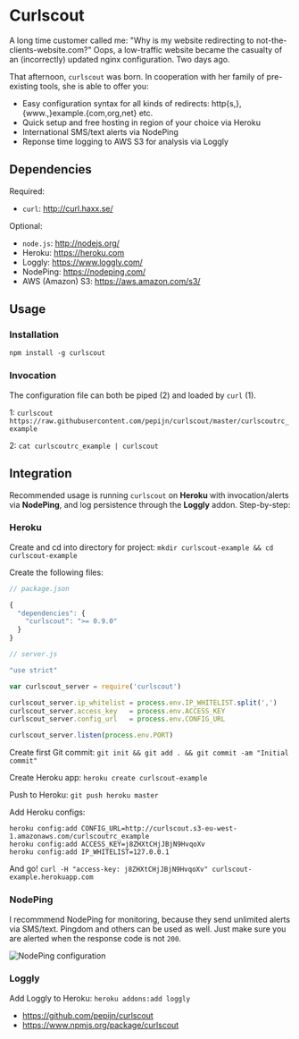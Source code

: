 Curlscout
=========

A long time customer called me: "Why is my website redirecting to not-the-clients-website.com?" Oops, a low-traffic website  became the casualty of an (incorrectly) updated nginx configuration. Two days ago.

That afternoon, `curlscout` was born. In cooperation with her family of pre-existing tools, she is able to offer you:

* Easy configuration syntax for all kinds of redirects: http{s,}, {www.,}example.{com,org,net} etc.
* Quick setup and free hosting in region of your choice via Heroku
* International SMS/text alerts via NodePing
* Reponse time logging to AWS S3 for analysis via Loggly

## Dependencies

Required:
* `curl`: http://curl.haxx.se/

Optional:
* `node.js`: http://nodejs.org/
* Heroku: https://heroku.com
* Loggly: https://www.loggly.com/
* NodePing: https://nodeping.com/
* AWS (Amazon) S3: https://aws.amazon.com/s3/

## Usage

### Installation

`npm install -g curlscout`

### Invocation

The configuration file can both be piped (2) and loaded by `curl` (1).

1: `curlscout https://raw.githubusercontent.com/pepijn/curlscout/master/curlscoutrc_example`

2: `cat curlscoutrc_example | curlscout`

## Integration

Recommended usage is running `curlscout` on **Heroku** with invocation/alerts via **NodePing**, and log persistence through the **Loggly** addon. Step-by-step:

### Heroku

Create and cd into directory for project: `mkdir curlscout-example && cd curlscout-example`

Create the following files:

```javascript
// package.json

{
  "dependencies": {
    "curlscout": ">= 0.9.0"
  }
}
```

```javascript
// server.js

"use strict"

var curlscout_server = require('curlscout')

curlscout_server.ip_whitelist = process.env.IP_WHITELIST.split(',')
curlscout_server.access_key   = process.env.ACCESS_KEY
curlscout_server.config_url   = process.env.CONFIG_URL

curlscout_server.listen(process.env.PORT)
```

Create first Git commit: `git init && git add . && git commit -am "Initial commit"`

Create Heroku app: `heroku create curlscout-example`

Push to Heroku: `git push heroku master`

Add Heroku configs:
```
heroku config:add CONFIG_URL=http://curlscout.s3-eu-west-1.amazonaws.com/curlscoutrc_example 
heroku config:add ACCESS_KEY=j8ZHXtCHjJBjN9HvqoXv 
heroku config:add IP_WHITELIST=127.0.0.1
```

And go! `curl -H "access-key: j8ZHXtCHjJBjN9HvqoXv" curlscout-example.herokuapp.com`

### NodePing

I recommmend NodePing for monitoring, because they send unlimited alerts via SMS/text. Pingdom and others can be used as well. Just make sure you are alerted when the response code is not `200`.

![NodePing configuration](https://curlscout.s3-eu-west-1.amazonaws.com/nodeping.png)

### Loggly

Add Loggly to Heroku: `heroku addons:add loggly`

* https://github.com/pepijn/curlscout
* https://www.npmjs.org/package/curlscout
